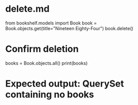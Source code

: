 # delete.md
from bookshelf.models import Book
book = Book.objects.get(title="Nineteen Eighty-Four")
book.delete()
# Confirm deletion
books = Book.objects.all()
print(books)
# Expected output: QuerySet containing no books